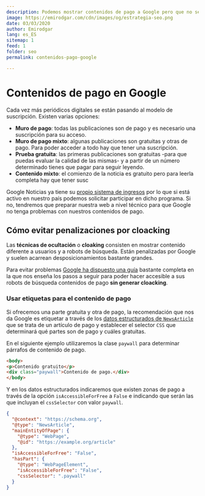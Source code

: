 ```yaml
---
description: Podemos mostrar contenidos de pago a Google pero que no sean accesibles a los usuarios
image: https://emirodgar.com/cdn/images/og/estrategia-seo.png
date: 03/03/2020
author: Emirodgar
lang: es_ES
sitemap: 1
feed: 1
folder: seo
permalink: contenidos-pago-google

--- 
```


# Contenidos de pago en Google

Cada vez más periódicos digitales se están pasando al modelo de suscripción. Existen varias opciones:

 - **Muro de pago**: todas las publicaciones son de pago y es necesario una suscripción para su acceso.
 - **Muro de pago mixto**: algunas publicaciones son gratuitas y otras de pago. Para poder acceder a todo hay que tener una suscripción.
 - **Prueba gratuita**: las primeras publicaciones son gratuitas -para que puedas evaluar la calidad de las mismas- y a partir de un número determinado tienes que pagar para seguir leyendo.
 - **Contenido mixto**: el comienzo de la noticia es gratuito pero para leerla completa hay que tener susc

Google Noticias ya tiene su [propio sistema de ingresos](https://support.google.com/news/publisher-center/answer/9606543?visit_id=637188253321907152-220207309&rd=1&hl=es) por lo que si está activo en nuestro país podemos solicitar participar en dicho programa. Si no, tendremos que preparar nuestra web a nivel técnico para que Google no tenga problemas con nuestros contenidos de pago. 

## Cómo evitar penalizaciones por cloacking

Las **técnicas de ocultación** o **cloaking** consisten en mostrar contenido diferente a usuarios y a robots de búsqueda. Están penalizadas por Google y suelen acarrean desposicionamientos bastante grandes.

Para evitar problemas [Google ha dispuesto una guía](https://developers.google.com/search/docs/data-types/paywalled-content) bastante completa en la que nos enseña los pasos a seguir para poder hacer accesible a sus robots de búsqueda contenidos de pago **sin generar cloacking**.

### Usar etiquetas para el contenido de pago

Si ofrecemos una parte gratuita y otra de pago, la recomendación que nos da Google es etiquetar a través de los [datos estructurados de `NewsArticle`](https://developers.google.com/search/docs/data-types/article) que se trata de un artículo de pago y establecer el selector `CSS` que determinará qué partes son de pago y cuáles gratuitas.

En el siguiente ejemplo utilizaremos la clase `paywall`  para determinar párrafos de contenido de pago.

```html
<body>  
<p>Contenido gratuito</p>  
<div class="paywall">Contenido de pago.</div>  
</body>
```
Y en los datos estructurados indicaremos que existen zonas de pago a través de la opción `isAccessibleForFree` a `False` e indicando que serán las que incluyan el `cssSelector` con valor `paywall`.

```json
{
  "@context": "https://schema.org",
  "@type": "NewsArticle",
  "mainEntityOfPage": {
    "@type": "WebPage",
    "@id": "https://example.org/article"
  },
  "isAccessibleForFree": "False",
  "hasPart": {
    "@type": "WebPageElement",
    "isAccessibleForFree": "False",
    "cssSelector": ".paywall"
  }
}
```


<!--stackedit_data:
eyJoaXN0b3J5IjpbLTM4OTQ2ODgyMiw3MDcwNzgyODUsLTE3Mz
cxMzAxMjVdfQ==
-->